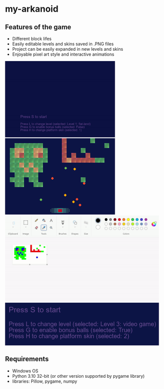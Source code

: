 # my-arkanoid

## Features of the game

- Different block lifes
- Easily editable levels and skins saved in .PNG files
- Project can be easily expanded in new levels and skins
- Enjoyable pixel art style and interactive animations

<p float="left">
<img src="info/gameplay.gif" width="360" />
<img src="info/leveledited.png" width="360" />
<br>
<img src="info/leveledit.gif" style="max-width=720" />
<br>
<img src="info/menu.png" style="max-width=720" />
</p>

## Requirements

- Windows OS
- Python 3.10 32-bit (or other version supported by pygame library)
- libraries: Pillow, pygame, numpy
